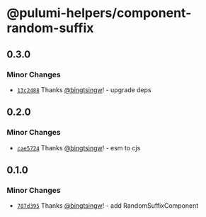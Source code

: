 # @pulumi-helpers/component-random-suffix

## 0.3.0

### Minor Changes

- [`13c2488`](https://github.com/bingtsingw/pulumi-helpers/commit/13c2488be9858aed5039ee9ecc12c9d9270bfbf5) Thanks [@bingtsingw](https://github.com/bingtsingw)! - upgrade deps

## 0.2.0

### Minor Changes

- [`cae5724`](https://github.com/bingtsingw/pulumi-helpers/commit/cae5724398a7cd7207e6471d6d64ba0f3f351d59) Thanks [@bingtsingw](https://github.com/bingtsingw)! - esm to cjs

## 0.1.0

### Minor Changes

- [`787d395`](https://github.com/bingtsingw/pulumi-helpers/commit/787d3957530b9d6251da5222ba9e3301724098bc) Thanks [@bingtsingw](https://github.com/bingtsingw)! - add RandomSuffixComponent
